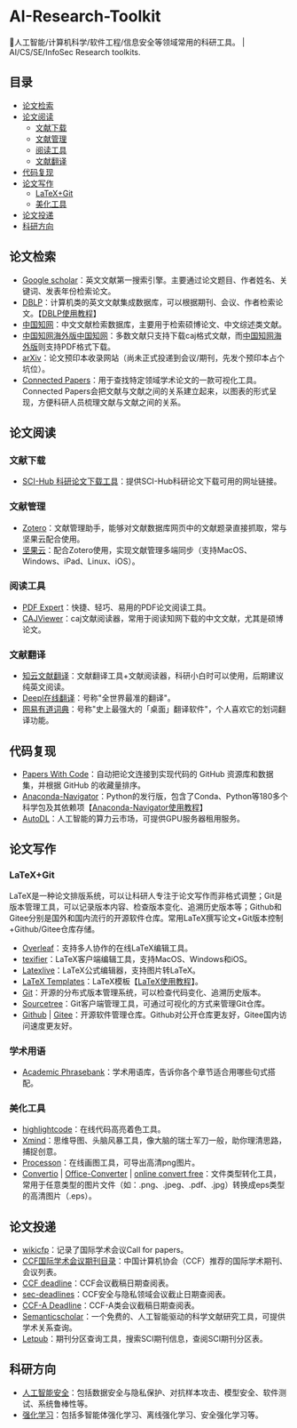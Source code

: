 # AI-Research-Toolkit
🔨人工智能/计算机科学/软件工程/信息安全等领域常用的科研工具。 | AI/CS/SE/InfoSec Research toolkits.

## 目录

- [论文检索](#论文检索)
- [论文阅读](#论文阅读)
  - [文献下载](#文献下载) 
  - [文献管理](#文献管理)
  - [阅读工具](#阅读工具)
  - [文献翻译](#文献翻译) 
- [代码复现](#代码复现) 
- [论文写作](#论文写作)
  - [LaTeX+Git](#LaTeX+Git)
  - [美化工具](#美化工具)
- [论文投递](#论文投递)
- [科研方向](#科研方向)

## 论文检索

- [Google scholar](https://scholar.google.com)：英文文献第一搜索引擎。主要通过论文题目、作者姓名、关键词、发表年份检索论文。
- [DBLP](https://dblp.org/)：计算机类的英文文献集成数据库，可以根据期刊、会议、作者检索论文。【[DBLP使用教程](https://blog.csdn.net/m0_38068876/article/details/128226944)】
- [中国知网](https://www.cnki.net/)：中文文献检索数据库，主要用于检索硕博论文、中文综述类文献。
- [中国知网海外版](https://chn.oversea.cnki.net/index/)[中国知网](https://www.cnki.net/)：多数文献只支持下载caj格式文献，而[中国知网海外版](https://chn.oversea.cnki.net/index/)则支持PDF格式下载。
- [arXiv](https://arxiv.org/)：论文预印本收录网站（尚未正式投递到会议/期刊，先发个预印本占个坑位）。
- [Connected Papers](https://www.connectedpapers.com/)：用于查找特定领域学术论文的一款可视化工具。Connected Papers会把文献与文献之间的关系建立起来，以图表的形式呈现，方便科研人员梳理文献与文献之间的关系。

## 论文阅读

### 文献下载

- [SCI-Hub 科研论文下载工具](http://tool.yovisun.com/scihub/)：提供SCI-Hub科研论文下载可用的网址链接。

### 文献管理

- [Zotero](https://www.zotero.org/)：文献管理助手，能够对文献数据库网页中的文献题录直接抓取，常与坚果云配合使用。
- [坚果云](https://www.jianguoyun.com/)：配合Zotero使用，实现文献管理多端同步（支持MacOS、Windows、iPad、Linux、iOS）。

### 阅读工具

- [PDF Expert](https://www.pdfexpert.cn/)：快捷、轻巧、易用的PDF论文阅读工具。
- [CAJViewer](https://cajviewer.cnki.net/)：caj文献阅读器，常用于阅读知网下载的中文文献，尤其是硕博论文。

### 文献翻译

- [知云文献翻译](https://www.zhiyunwenxian.cn/)：文献翻译工具+文献阅读器，科研小白时可以使用，后期建议纯英文阅读。
- [Deepl在线翻译](https://www.deepl.com/translator)：号称"全世界最准的翻译"。
- [网易有道词典](https://cidian.youdao.com/)：号称"史上最强大的「桌面」翻译软件"，个人喜欢它的划词翻译功能。

## 代码复现

- [Papers With Code](https://paperswithcode.com/)：自动把论文连接到实现代码的 GitHub 资源库和数据集，并根据 GitHub 的收藏量排序。
- [Anaconda-Navigator](https://www.anaconda.com)：Python的发行版，包含了Conda、Python等180多个科学包及其依赖项【[Anaconda-Navigator使用教程](https://blog.csdn.net/m0_38068876/article/details/128364154)】
- [AutoDL](https://www.autodl.com)：人工智能的算力云市场，可提供GPU服务器租用服务。

## 论文写作

### LaTeX+Git

LaTeX是一种论文排版系统，可以让科研人专注于论文写作而非格式调整；Git是版本管理工具，可以记录版本内容、检查版本变化、追溯历史版本等；Github和Gitee分别是国外和国内流行的开源软件仓库。常用LaTeX撰写论文+Git版本控制+Github/Gitee仓库存储。

- [Overleaf](https://www.overleaf.com/)：支持多人协作的在线LaTeX编辑工具。
- [texifier](https://www.texifier.com/)：LaTeX客户端编辑工具，支持MacOS、Windows和iOS。
- [Latexlive](https://www.latexlive.com/)：LaTeX公式编辑器，支持图片转LaTeX。
- [LaTeX Templates](http://www.latextemplates.com/)：LaTeX模板【[LaTeX使用教程](https://blog.csdn.net/m0_38068876/category_10779337.html)】。
- [Git](https://git-scm.com/)：开源的分布式版本管理系统，可以检查代码变化、追溯历史版本。
- [Sourcetree](https://www.sourcetreeapp.com/)：Git客户端管理工具，可通过可视化的方式来管理Git仓库。
- [Github](https://github.com/) | [Gitee](https://gitee.com/)：开源软件管理仓库。Github对公开仓库更友好，Gitee国内访问速度更友好。

### 学术用语

- [Academic Phrasebank](http://www.phrasebank.manchester.ac.uk/)：学术用语库，告诉你各个章节适合用哪些句式搭配。

### 美化工具

- [highlightcode](https://highlightcode.com/)：在线代码高亮着色工具。
- [Xmind](https://xmind.cn/)：思维导图、头脑风暴工具，像大脑的瑞士军刀一般，助你理清思路，捕捉创意。
- [Processon](https://www.processon.com/)：在线画图工具，可导出高清png图片。
- [Convertio](https://convertio.co/zh/) | [Office-Converter](https://cn.office-converter.com/) | [online convert free](https://onlineconvertfree.com/zh/)：文件类型转化工具，常用于任意类型的图片文件（如：.png、.jpeg、.pdf、.jpg）转换成eps类型的高清图片（.eps）。

## 论文投递

- [wikicfp](http://www.wikicfp.com/cfp/)：记录了国际学术会议Call for papers。
- [CCF国际学术会议期刊目录](https://blog.csdn.net/m0_38068876/category_11820954.html)：中国计算机协会（CCF）推荐的国际学术期刊、会议列表。
- [CCF deadline](https://ccfddl.github.io/)：CCF会议截稿日期查阅表。
- [sec-deadlines](https://sec-deadlines.github.io/)：CCF安全与隐私领域会议截止日期查阅表。
- [CCF-A Deadline](https://github.com/Allenpandas/CCF-A-Deadlines)：CCF-A类会议截稿日期查阅表。
- [Semanticscholar](https://www.semanticscholar.org/)：一个免费的、人工智能驱动的科学文献研究工具，可提供学术关系查询。
- [Letpub](https://letpub.com.cn/)：期刊分区查询工具，搜索SCI期刊信息，查阅SCI期刊分区表。



## 科研方向

- [人工智能安全](./AI%20Security)：包括数据安全与隐私保护、对抗样本攻击、模型安全、软件测试、系统鲁棒性等。
- [强化学习](./Reinforcement%20Learning)：包括多智能体强化学习、离线强化学习、安全强化学习等。



